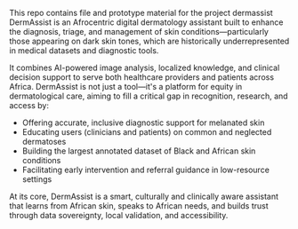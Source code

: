 This repo contains file and prototype material for the project dermassist
DermAssist is an Afrocentric digital dermatology assistant built to enhance the diagnosis, triage, and management of skin conditions—particularly those appearing on dark skin tones, which are historically underrepresented in medical datasets and diagnostic tools.

It combines AI-powered image analysis, localized knowledge, and clinical decision support to serve both healthcare providers and patients across Africa. DermAssist is not just a tool—it's a platform for equity in dermatological care, aiming to fill a critical gap in recognition, research, and access by:
- Offering accurate, inclusive diagnostic support for melanated skin
- Educating users (clinicians and patients) on common and neglected dermatoses
- Building the largest annotated dataset of Black and African skin conditions
- Facilitating early intervention and referral guidance in low-resource settings

At its core, DermAssist is a smart, culturally and clinically aware assistant that learns from African skin, speaks to African needs, and builds trust through data sovereignty, local validation, and accessibility.
